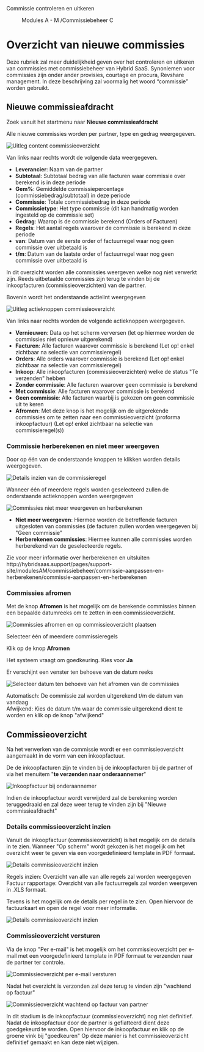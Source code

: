 <properties>
	<page>
		<title>Commissie controleren en uitkeren</title>
		<description>Commissie controleren en uitkeren</description>
	</page>
	<menu>
		<position>Modules A - M /Commissiebeheer</position>
		<title>Controleren en uitkeren</title>
		<sort>C</sort>
	</menu>
</properties>

# Overzicht van nieuwe commissies #

Deze rubriek zal meer duidelijkheid geven over het controleren en uitkeren van commissies met commissiebeheer van Hybrid SaaS. Synoniemen voor commissies zijn onder ander provisies, courtage en procura, Revshare management. In deze beschrijving zal voormalig het woord “commissie” worden gebruikt.

## Nieuwe commissieafdracht ##

Zoek vanuit het startmenu naar **Nieuwe commissieafdracht** 

Alle nieuwe commissies worden per partner, type en gedrag weergegeven.

![Uitleg content commissieoverzicht](images/nieuwe_commissieafdracht_contentbeschrijving.jpg)

Van links naar rechts wordt de volgende data weergegeven.

- **Leverancier**:	Naam van de partner
- **Subtotaal**:		Subtotaal bedrag van alle facturen waar commissie over berekend is in deze periode
- **Gem%**:			Gemiddelde commissiepercentage (commissiebedrag/subtotaal) in deze periode
- **Commissie**:		Totale commissiebedrag in deze periode
- **Commissietype**:	Het type commissie (dit kan handmatig worden ingesteld op de commissie set)
- **Gedrag**:			Waarop is de commissie berekend (Orders of Facturen)
- **Regels**:			Het aantal regels waarover de commissie is berekend in deze periode
- **van**:			Datum van de eerste order of factuurregel waar nog geen commissie over uitbetaald is
- **t/m**:			Datum van de laatste order of factuurregel waar nog geen commissie over uitbetaald is

<div class="info">
In dit overzicht worden alle commissies weergeven welke nog niet verwerkt zijn. Reeds uitbetaalde commissies zijn terug te vinden bij de inkoopfacturen (commissieoverzichten) van de partner.
</div>

Bovenin wordt het onderstaande actielint weergegeven

![Uitleg actieknoppen commissieoverzicht](images/nieuwe_commissieafdracht_actieknoppen.jpg)

Van links naar rechts worden de volgende actieknoppen weergegeven.

- **Vernieuwen**:			Data op het scherm verversen (let op hiermee worden de commissies niet opnieuw uitgerekend)
- **Facturen**:			Alle facturen waarover commissie is berekend (Let op! enkel zichtbaar na selectie van commissieregel)
- **Orders**:				Alle orders waarover commissie is berekend (Let op! enkel zichtbaar na selectie van commissieregel)
- **Inkoop**:				Alle inkoopfacturen (commissieoverzichten) welke de status "Te verzenden" hebben
- **Zonder commissie**:	Alle facturen waarover geen commissie is berekend
- **Met commissie**:		Alle facturen waarover commissie is berekend
- **Geen commissie**:		Alle facturen waarbij is gekozen om geen commissie uit te keren
- **Afromen**:			Met deze knop is het mogelijk om de uitgerekende commissies om te zetten naar een commissieoverzicht (proforma inkoopfactuur) (Let op! enkel zichtbaar na selectie van commissieregel(s))


### Commissie herberekenen en niet meer weergeven ###

Door op één van de onderstaande knoppen te klikken worden details weergegeven. 

![Details inzien van de commissieregel](images/nieuwe_commissieafdracht_actieknoppen_details.jpg)

Wanneer één of meerdere regels worden geselecteerd zullen de onderstaande actieknoppen worden weergegeven

![Commissies niet meer weergeven en herberekenen](images/herberekenen_niet_meer_weergeven.jpg)

- **Niet meer weergeven**:	Hiermee worden de betreffende facturen uitgesloten van commissies (de facturen zullen worden weergegeven bij "Geen commissie"
- **Herberekenen commissies**: Hiermee kunnen alle commissies worden herberekend van de geselecteerde regels.

<div class="tip">
Zie voor meer informatie over herberekenen en uitsluiten http://hybridsaas.support/pages/support-site/modulesAM/commissiebeheer/commissie-aanpassen-en-herberekenen/commissie-aanpassen-en-herberekenen
</div>

### Commissies afromen ###

Met de knop **Afromen** is het mogelijk om de berekende commissies binnen een bepaalde datumreeks om te zetten in een commissieoverzicht.

![Commissies afromen en op commissieoverzicht plaatsen](images/commissies_afromen.jpg)

Selecteer één of meerdere commissieregels

Klik op de knop **Afromen**

Het systeem vraagt om goedkeuring. Kies voor **Ja**

Er verschijnt een venster ten behoeve van de datum reeks

![Selecteer datum ten behoeve van het afromen van de commissies](images/selecteer_datum.jpg)


<div class="info">
Automatisch: De commissie zal worden uitgerekend t/m de datum van vandaag
</div>

<div class="info">
Afwijkend: Kies de datum t/m waar de commissie uitgerekend dient te worden en klik op de knop "afwijkend" 
</div>

## Commissieoverzicht ##

Na het verwerken van de commissie wordt er een commissieoverzicht aangemaakt in de vorm van een inkoopfactuur.

De de inkoopfacturen zijn te vinden bij de inkoopfacturen bij de partner of via het menuitem "**te verzenden naar onderaannemer**"

![Inkoopfactuur bij onderaannemer](images/te_verzenden_naar_onderaannemer.jpg)

<div class="info">
Indien de inkoopfactuur wordt verwijderd zal de berekening worden teruggedraaid en zal deze weer terug te vinden zijn bij "Nieuwe commissieafdracht"
</div>

### Details commissieoverzicht inzien ###

Vanuit de inkoopfactuur (commissieoverzicht) is het mogelijk om de details in te zien. Wanneer "Op scherm" wordt gekozen is het mogelijk om het overzicht weer te geven via een voorgedefinieerd template in PDF formaat.

![Details commissieoverzicht inzien](images/details_commissieoverzicht_inzien.jpg)

<div class="info">
Regels inzien: Overzicht van alle van alle regels zal worden weergegeven
</div>

<div class="info">
Factuur rapportage: Overzicht van alle factuurregels zal worden weergeven in .XLS formaat.
</div>

Tevens is het mogelijk om de details per regel in te zien. Open hiervoor de factuurkaart en open de regel voor meer informatie.

![Details commissieoverzicht inzien](images/details_commissieregel_inzien.jpg)

### Commissieoverzicht versturen ###

Via de knop "Per e-mail" is het mogelijk om het commissieoverzicht per e-mail met een voorgedefinieerd template in PDF formaat te verzenden naar de partner ter controle.

![Commissieoverzicht per e-mail versturen](images/commissieoverzicht_versturen.jpg)

Nadat het overzicht is verzonden zal deze terug te vinden zijn "wachtend op factuur"

![Commissieoverzicht wachtend op factuur van partner](images/wachtend_op_factuur.jpg)

<div class="warning">
In dit stadium is de inkoopfactuur (commissieoverzicht) nog niet definitief. Nadat de inkoopfactuur door de partner is gefiatteerd dient deze goedgekeurd te worden. Open hiervoor de inkoopfactuur en klik op de groene vink bij "goedkeuren" Op deze manier is het commissieoverzicht definitief gemaakt en kan deze niet wijzigen. 
</div>